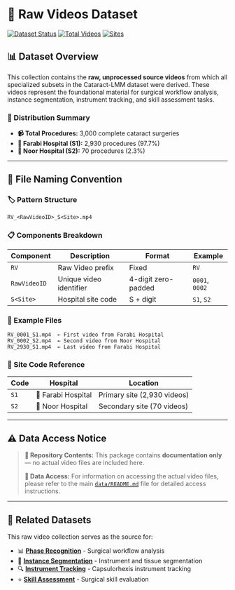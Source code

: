# 🎥 Raw Videos Dataset

[![Dataset Status](https://img.shields.io/badge/Dataset-Documentation%20Only-blue)](.) 
[![Total Videos](https://img.shields.io/badge/Videos-3,000-green)](.)
[![Sites](https://img.shields.io/badge/Sites-2-orange)](.)

## 📊 Dataset Overview

This collection contains the **raw, unprocessed source videos** from which all specialized subsets in the Cataract-LMM dataset were derived. These videos represent the foundational material for surgical workflow analysis, instance segmentation, instrument tracking, and skill assessment tasks.

### 🏥 Distribution Summary
- **📹 Total Procedures:** 3,000 complete cataract surgeries
- **🏥 Farabi Hospital (S1):** 2,930 procedures (97.7%)
- **🏥 Noor Hospital (S2):** 70 procedures (2.3%)

---

## 📝 File Naming Convention

### 🏷️ Pattern Structure
```
RV_<RawVideoID>_S<Site>.mp4
```

### 📋 Components Breakdown
| Component | Description | Format | Example |
|-----------|-------------|---------|----------|
| `RV` | Raw Video prefix | Fixed | `RV` |
| `RawVideoID` | Unique video identifier | 4-digit zero-padded | `0001`, `0002` |
| `S<Site>` | Hospital site code | S + digit | `S1`, `S2` |

### 🎯 Example Files
```
RV_0001_S1.mp4  ← First video from Farabi Hospital
RV_0002_S2.mp4  ← Second video from Noor Hospital
RV_2930_S1.mp4  ← Last video from Farabi Hospital
```

### 🏥 Site Code Reference
| Code | Hospital | Location |
|------|----------|----------|
| `S1` | 🏥 Farabi Hospital | Primary site (2,930 videos) |
| `S2` | 🏥 Noor Hospital | Secondary site (70 videos) |

---

## ⚠️ Data Access Notice

> **📁 Repository Contents:** This package contains **documentation only** — no actual video files are included here.
> 
> **🔑 Data Access:** For information on accessing the actual video files, please refer to the main [`data/README.md`](../README.md) file for detailed access instructions.

---

## 🔗 Related Datasets

This raw video collection serves as the source for:
- 📊 [**Phase Recognition**](../2_Phase_Recognition/) - Surgical workflow analysis
- 🎯 [**Instance Segmentation**](../3_Instance_Segmentation/) - Instrument and tissue segmentation  
- 🔍 [**Instrument Tracking**](../4_Instrument_Tracking/) - Capsulorhexis instrument tracking
- ⭐ [**Skill Assessment**](../5_Skill_Assessment/) - Surgical skill evaluation
